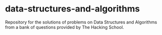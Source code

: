 # data-structures-and-algorithms

Repository for the solutions of problems on Data Structures and Algorithms from a bank of questions
provided by The Hacking School.
